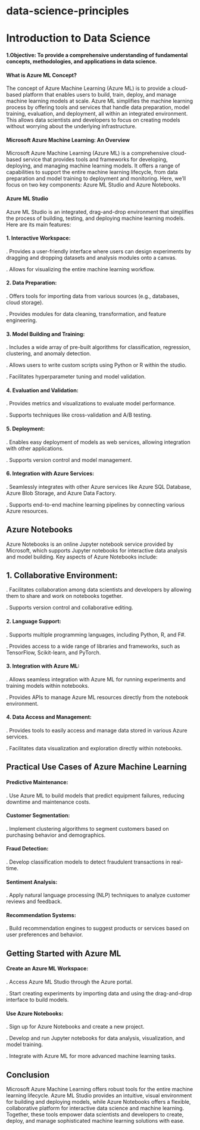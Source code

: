 # data-science-principles

# Introduction to Data Science

#### 1.Objective: To provide a comprehensive understanding of fundamental concepts, methodologies, and applications in data science.

#### What is Azure ML Concept?

The concept of Azure Machine Learning (Azure ML) is to provide a cloud-based platform that enables users to build, train, deploy, and manage machine learning models at scale. Azure ML simplifies the machine learning process by offering tools and services that handle data preparation, model training, evaluation, and deployment, all within an integrated environment. This allows data scientists and developers to focus on creating models without worrying about the underlying infrastructure.

#### Microsoft Azure Machine Learning: An Overview

Microsoft Azure Machine Learning (Azure ML) is a comprehensive cloud-based service that provides tools and frameworks for developing, deploying, and managing machine learning models. It offers a range of capabilities to support the entire machine learning lifecycle, from data preparation and model training to deployment and monitoring. Here, we’ll focus on two key components: Azure ML Studio and Azure Notebooks.

#### Azure ML Studio

Azure ML Studio is an integrated, drag-and-drop environment that simplifies the process of building, testing, and deploying machine learning models. Here are its main features:

#### 1. Interactive Workspace:

. Provides a user-friendly interface where users can design experiments by dragging and dropping datasets and analysis modules onto a canvas.

. Allows for visualizing the entire machine learning workflow.

#### 2. Data Preparation:

. Offers tools for importing data from various sources (e.g., databases, cloud storage).

. Provides modules for data cleaning, transformation, and feature engineering.

#### 3. Model Building and Training:

. Includes a wide array of pre-built algorithms for classification, regression, clustering, and anomaly detection.

. Allows users to write custom scripts using Python or R within the studio.

. Facilitates hyperparameter tuning and model validation.

#### 4. Evaluation and Validation:

. Provides metrics and visualizations to evaluate model performance.

. Supports techniques like cross-validation and A/B testing.

#### 5. Deployment:

. Enables easy deployment of models as web services, allowing integration with other applications.

. Supports version control and model management.

#### 6. Integration with Azure Services:

. Seamlessly integrates with other Azure services like Azure SQL Database, Azure Blob Storage, and Azure Data Factory.

. Supports end-to-end machine learning pipelines by connecting various Azure resources.


## Azure Notebooks

Azure Notebooks is an online Jupyter notebook service provided by Microsoft, which supports Jupyter notebooks for interactive data analysis and model building. Key aspects of Azure Notebooks include:

## 1. Collaborative Environment:

. Facilitates collaboration among data scientists and developers by allowing them to share and work on notebooks together.

. Supports version control and collaborative editing.


#### 2. Language Support:

. Supports multiple programming languages, including Python, R, and F#.

. Provides access to a wide range of libraries and frameworks, such as TensorFlow, Scikit-learn, and PyTorch.

#### 3. Integration with Azure ML:

. Allows seamless integration with Azure ML for running experiments and training models within notebooks.

. Provides APIs to manage Azure ML resources directly from the notebook environment.

#### 4. Data Access and Management:

. Provides tools to easily access and manage data stored in various Azure services.

. Facilitates data visualization and exploration directly within notebooks.


## Practical Use Cases of Azure Machine Learning

#### Predictive Maintenance:

. Use Azure ML to build models that predict equipment failures, reducing downtime and maintenance costs.

#### Customer Segmentation:

. Implement clustering algorithms to segment customers based on purchasing behavior and demographics.

#### Fraud Detection:

. Develop classification models to detect fraudulent transactions in real-time.

#### Sentiment Analysis:

. Apply natural language processing (NLP) techniques to analyze customer reviews and feedback.

#### Recommendation Systems:

. Build recommendation engines to suggest products or services based on user preferences and behavior.

## Getting Started with Azure ML

#### Create an Azure ML Workspace:

. Access Azure ML Studio through the Azure portal.

. Start creating experiments by importing data and using the drag-and-drop interface to build models.

#### Use Azure Notebooks:

. Sign up for Azure Notebooks and create a new project.

. Develop and run Jupyter notebooks for data analysis, visualization, and model training.

. Integrate with Azure ML for more advanced machine learning tasks.

## Conclusion

Microsoft Azure Machine Learning offers robust tools for the entire machine learning lifecycle. Azure ML Studio provides an intuitive, visual environment for building and deploying models, while Azure Notebooks offers a flexible, collaborative platform for interactive data science and machine learning. Together, these tools empower data scientists and developers to create, deploy, and manage sophisticated machine learning solutions with ease.



